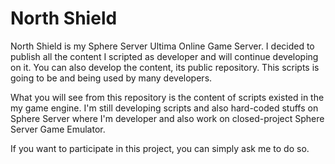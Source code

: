 # North Shield
North Shield is my Sphere Server Ultima Online Game Server. I decided to publish all the content I scripted as developer and will continue developing on it. You can also develop the content, its public repository. This scripts is going to be and being used by many developers.

What you will see from this repository is the content of scripts existed in the my game engine. 
I'm still developing scripts and also hard-coded stuffs on Sphere Server where I'm developer and also work on closed-project Sphere Server Game Emulator.

If you want to participate in this project, you can simply ask me to do so. 
